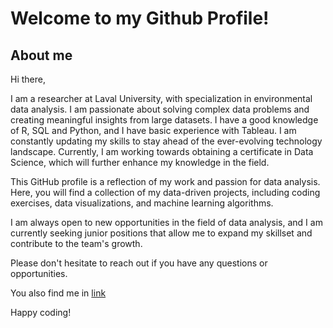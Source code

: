 # Welcome to my Github Profile!

## About me

Hi there,

I am a researcher at Laval University, with specialization in environmental data analysis. I am passionate about solving complex data problems and creating meaningful insights from large datasets. I have a good knowledge of R, SQL and Python, and I have basic experience with Tableau. I am constantly updating my skills to stay ahead of the ever-evolving technology landscape. Currently, I am working towards obtaining a certificate in Data Science, which will further enhance my knowledge in the field.

This GitHub profile is a reflection of my work and passion for data analysis. Here, you will find a collection of my data-driven projects, including coding exercises, data visualizations, and machine learning algorithms.

I am always open to new opportunities in the field of data analysis, and I am currently seeking junior positions that allow me to expand my skillset and contribute to the team's growth.

Please don't hesitate to reach out if you have any questions or opportunities.

You also find me in [link](https://www.linkedin.com/in/wessamne/)

Happy coding!
